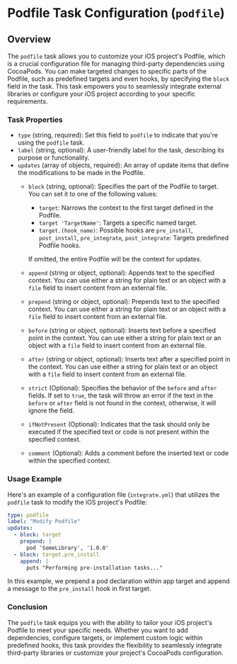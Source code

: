 Podfile Task Configuration (`podfile`)
================================================

Overview
--------

The `podfile` task allows you to customize your iOS project's Podfile, which is a crucial configuration file for managing third-party dependencies using CocoaPods. You can make targeted changes to specific parts of the Podfile, such as predefined targets and even hooks, by specifying the `block` field in the task. This task empowers you to seamlessly integrate external libraries or configure your iOS project according to your specific requirements.

### Task Properties

-   `type` (string, required): Set this field to `podfile` to indicate that you're using the `podfile` task.
-   `label` (string, optional): A user-friendly label for the task, describing its purpose or functionality.
-   `updates` (array of objects, required): An array of update items that define the modifications to be made in the Podfile.
    -   `block` (string, optional): Specifies the part of the Podfile to target. You can set it to one of the following values:
        -   `target`: Narrows the context to the first target defined in the Podfile.
        -   `target 'TargetName'`: Targets a specific named target.
        -   `target.(hook_name)`: Possible hooks are `pre_install`, `post_install`, `pre_integrate`, `post_integrate`: Targets predefined Podfile hooks.

        If omitted, the entire Podfile will be the context for updates.
    -   `append` (string or object, optional): Appends text to the specified context. You can use either a string for plain text or an object with a `file` field to insert content from an external file.
    -   `prepend` (string or object, optional): Prepends text to the specified context. You can use either a string for plain text or an object with a `file` field to insert content from an external file.
    -   `before` (string or object, optional): Inserts text before a specified point in the context. You can use either a string for plain text or an object with a `file` field to insert content from an external file.
    -   `after` (string or object, optional): Inserts text after a specified point in the context. You can use either a string for plain text or an object with a `file` field to insert content from an external file.
    -   `strict` (Optional): Specifies the behavior of the `before` and `after` fields. If set to `true`, the task will throw an error if the text in the `before` or `after` field is not found in the context, otherwise, it will ignore the field.
    -   `ifNotPresent` (Optional): Indicates that the task should only be executed if the specified text or code is not present within the specified context.
    -   `comment` (Optional): Adds a comment before the inserted text or code within the specified context.

### Usage Example

Here's an example of a configuration file (`integrate.yml`) that utilizes the `podfile` task to modify the iOS project's Podfile:


```yaml
type: podfile
label: "Modify Podfile"
updates:
  - block: target
    prepend: |
      pod 'SomeLibrary', '1.0.0'
  - block: target.pre_install
    append: |
      puts "Performing pre-installation tasks..."
```

In this example, we prepend a pod declaration within app target and append a message to the `pre_install` hook in first target.

### Conclusion

The `podfile` task equips you with the ability to tailor your iOS project's Podfile to meet your specific needs. Whether you want to add dependencies, configure targets, or implement custom logic within predefined hooks, this task provides the flexibility to seamlessly integrate third-party libraries or customize your project's CocoaPods configuration.
